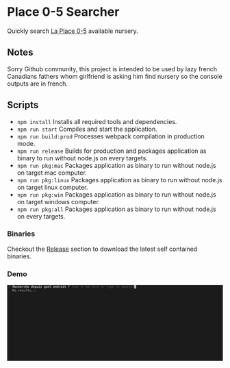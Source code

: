 # Place 0-5 Searcher

Quickly search [La Place 0-5](https://www.laplace0-5.com) available nursery.

## Notes

Sorry Github community, this project is intended to be used by lazy french Canadians fathers whom girlfriend is asking him find nursery so the console outputs are in french.

## Scripts

- `npm install` Installs all required tools and dependencies.
- `npm run start` Compiles and start the application.
- `npm run build:prod` Processes webpack compilation in production mode.
- `npm run release` Builds for production and packages application as binary to run without node.js on every targets.
- `npm run pkg:mac` Packages application as binary to run without node.js on target mac computer.
- `npm run pkg:linux` Packages application as binary to run without node.js on target linux computer.
- `npm run pkg:win` Packages application as binary to run without node.js on target windows computer.
- `npm run pkg:all` Packages application as binary to run without node.js on every targets.

### Binaries

Checkout the [Release](https://github.com/lacroixdavid1/place0-5-searcher/releases) section to download the latest self contained binaries.

### Demo

![Demo](https://github.com/lacroixdavid1/place0-5-searcher/blob/master/demo.gif?raw=true)
